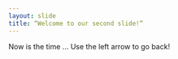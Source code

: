 ```yaml
---
layout: slide
title: “Welcome to our second slide!”
---
```

Now is the time ...
Use the left arrow to go back!
